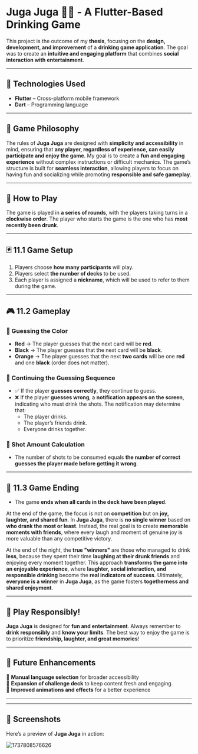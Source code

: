 # Juga Juga 🎴🍻 - A Flutter-Based Drinking Game  

This project is the outcome of my **thesis**, focusing on the **design, development, and improvement** of a **drinking game application**. The goal was to create an **intuitive and engaging platform** that combines **social interaction with entertainment**.  

---

## 🚀 Technologies Used  

- **Flutter** – Cross-platform mobile framework  
- **Dart** – Programming language   

---

## 🎯 Game Philosophy  

The rules of **Juga Juga** are designed with **simplicity and accessibility** in mind, ensuring that **any player, regardless of experience, can easily participate and enjoy the game**. My goal is to create a **fun and engaging experience** without complex instructions or difficult mechanics. The game’s structure is built for **seamless interaction**, allowing players to focus on having fun and socializing while promoting **responsible and safe gameplay**.  

---

## 🔄 How to Play  

The game is played in **a series of rounds**, with the players taking turns in a **clockwise order**. The player who starts the game is the one who has **most recently been drunk**.  

---

## 🃏 11.1 Game Setup  

1. Players choose **how many participants** will play.  
2. Players select **the number of decks** to be used.  
3. Each player is assigned a **nickname**, which will be used to refer to them during the game.  

---

## 🎮 11.2 Gameplay  

### **🔴 Guessing the Color**  

- **Red** → The player guesses that the next card will be **red**.  
- **Black** → The player guesses that the next card will be **black**.  
- **Orange** → The player guesses that the next **two cards** will be one **red** and one **black** (order does not matter).  

### **🔄 Continuing the Guessing Sequence**  

- ✅ If the player **guesses correctly**, they continue to guess.  
- ❌ If the player **guesses wrong**, a **notification appears on the screen**, indicating who must drink the shots. The notification may determine that:  
  - The player drinks.  
  - The player’s friends drink.  
  - Everyone drinks together.  

### **🥃 Shot Amount Calculation**  

- The number of shots to be consumed equals **the number of correct guesses the player made before getting it wrong**.  

---

## 🎉 11.3 Game Ending  

- The game **ends when all cards in the deck have been played**.  

At the end of the game, the focus is not on **competition** but on **joy, laughter, and shared fun**. In **Juga Juga**, there is **no single winner** based on **who drank the most or least**. Instead, the real goal is to create **memorable moments with friends**, where every laugh and moment of genuine joy is more valuable than any competitive victory.  

At the end of the night, the **true "winners"** are those who managed to drink **less**, because they spent their time **laughing at their drunk friends** and enjoying every moment together. This approach **transforms the game into an enjoyable experience**, where **laughter, social interaction, and responsible drinking** become the **real indicators of success**. Ultimately, **everyone is a winner** in **Juga Juga**, as the game fosters **togetherness and shared enjoyment**.  

---

## 🔗 Play Responsibly!  

**Juga Juga** is designed for **fun and entertainment**. Always remember to **drink responsibly** and **know your limits**. The best way to enjoy the game is to prioritize **friendship, laughter, and great memories**!  


---

## 📌 Future Enhancements  

🔹 **Manual language selection** for broader accessibility  
🔹 **Expansion of challenge deck** to keep content fresh and engaging  
🔹 **Improved animations and effects** for a better experience  

---


---

## 📸 Screenshots  

Here’s a preview of **Juga Juga** in action:  




![1737808576626](https://github.com/user-attachments/assets/ca31e828-f7c8-4961-a7ae-ab9c4658b706)

